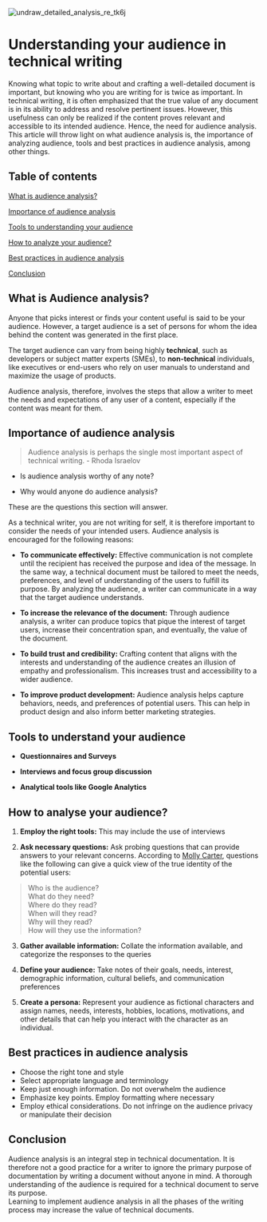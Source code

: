 ![undraw_detailed_analysis_re_tk6j](https://github.com/Chisom-cyber/Understanding-audience-analysis/assets/140551787/adc505f4-7fec-40f5-a278-67f3c884ed0c)

# Understanding your audience in technical writing

Knowing what topic to write about and crafting a well-detailed document is important, but knowing who you are writing for is twice as important. In technical writing, it is often emphasized that the true value of any document is in its ability to address and resolve pertinent issues.
However, this usefulness can only be realized if the content proves relevant and accessible to its intended audience. Hence, the need for audience analysis. This article will throw light on what audience analysis is, the importance of analyzing audience, tools and best practices in audience analysis, among other things.

## Table of contents 

[What is audience analysis?](#what-is-audience-analysis)

[Importance of audience analysis](#importance-of-audience-analysis)

[Tools to understanding your audience](#tools-to-understand-your-audience)

[How to analyze your audience?](#how-to-analyse-your-audience)

[Best practices in audience analysis](#best-practices-in-audience-analysis)

[Conclusion](#conclusion)

## What is Audience analysis?
Anyone that picks interest or finds your content useful is said to be your audience. However, a target audience is a set of persons for whom the idea behind the content was generated in the first place.

The target audience can vary from being highly **technical**, such as developers or subject matter experts (SMEs), to **non-technical** individuals, like executives or end-users who rely on user manuals to understand and maximize the usage of products.

Audience analysis, therefore, involves the steps that allow a writer to meet the needs and expectations of any user of a content, especially if the content was meant for them.

## Importance of audience analysis

> Audience analysis is perhaps the single most important aspect of technical writing. - Rhoda Israelov

- Is audience analysis worthy of any note?

- Why would anyone do audience analysis?

These are the questions this section will answer.

As a technical writer, you are not writing for self, it is therefore important to consider the needs of your intended users. 
Audience analysis is encouraged for the following reasons:

- **To communicate effectively:**
Effective communication is not complete until the recipient has received the purpose and idea of the message. In the same way, a technical document must be tailored to meet the needs, preferences, and level of understanding of the users to fulfill its purpose. 
By analyzing the audience, a writer can communicate in a way that the target audience understands.

- **To increase the relevance of the document:** Through audience analysis, a writer can produce topics that pique the interest of target users, increase their concentration span, and eventually, the value of the document.

- **To build trust and credibility:** Crafting content that aligns with the interests and understanding of the audience creates an illusion of empathy and professionalism. This increases trust and accessibility to a wider audience.
- **To improve product development:** Audience analysis helps capture behaviors, needs, and preferences of potential users. This can help in product design and also inform better marketing strategies.

## Tools to understand your audience
- **Questionnaires and Surveys**

- **Interviews and focus group discussion**

- **Analytical tools like Google Analytics**

## How to analyse your audience?

1. **Employ the right tools:** This may include the use of interviews

2. **Ask necessary questions:** Ask probing questions that can provide answers to your relevant concerns. According to [Molly Carter](https://www.writingassist.com/resources/articles-3/why-audience-analysis-is-essential-in-technical-writing/), questions like the following can give a quick view of the true identity of the potential users:

> Who is the audience?\
> What do they need?\
> Where do they read?\
> When will they read?\
> Why will they read?\
> How will they use the information?

3. **Gather available information:** Collate the information available, and categorize the responses to the queries

4. **Define your audience:**
Take notes of their goals, needs, interest, demographic information, cultural beliefs, and communication preferences 

5. **Create a persona:** Represent your audience as fictional characters and assign names, needs, interests, hobbies, locations, motivations, and other details that can help you interact with the character as an individual.

## Best practices in audience analysis

- Choose the right tone and style
- Select appropriate language and terminology
- Keep just enough information. Do not overwhelm the audience 
- Emphasize key points. Employ formatting where necessary 
- Employ ethical considerations. Do not infringe on the audience privacy or manipulate their decision

## Conclusion

Audience analysis is an integral step in technical documentation. It is therefore not a good practice for a writer to ignore the primary purpose of documentation by writing a document without anyone in mind. A thorough understanding of the audience is required for a technical document to serve its purpose.\
Learning to implement audience analysis in all the phases of the writing process may increase the value of technical documents. 
